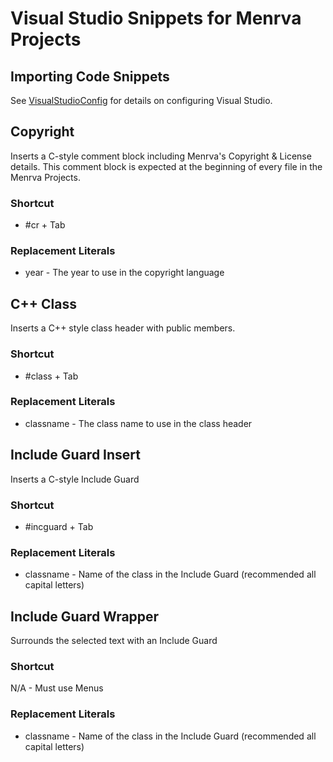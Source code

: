 # Visual Studio Snippets for Menrva Projects

## Importing Code Snippets
See [VisualStudioConfig](../docs/VisualStudioConfig.md#import-menrva-code-snippets) for details on configuring Visual Studio.

## Copyright
Inserts a C-style comment block including Menrva's Copyright & License details.  This comment block is expected at the beginning of every file in the Menrva Projects.

### Shortcut
  - #cr + Tab

### Replacement Literals
  - year - The year to use in the copyright language

## C++ Class
Inserts a C++ style class header with public members.

### Shortcut
  - #class + Tab

### Replacement Literals
  - classname - The class name to use in the class header

## Include Guard Insert
Inserts a C-style Include Guard

### Shortcut
  - #incguard + Tab

### Replacement Literals
  - classname - Name of the class in the Include Guard (recommended all capital letters)

## Include Guard Wrapper
Surrounds the selected text with an Include Guard

### Shortcut
N/A - Must use Menus

### Replacement Literals
  - classname - Name of the class in the Include Guard (recommended all capital letters)
